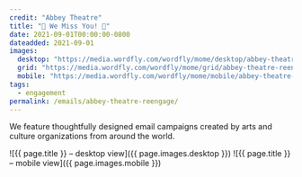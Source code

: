 ```yaml
---
credit: "Abbey Theatre"
title: "👋 We Miss You! 👋"
date: 2021-09-01T00:00:00-0800
dateadded: 2021-09-01
images:
  desktop: "https://media.wordfly.com/wordfly/mome/desktop/abbey-theatre-reengage.jpg"
  grid: "https://media.wordfly.com/wordfly/mome/grid/abbey-theatre-reengage.jpg"
  mobile: "https://media.wordfly.com/wordfly/mome/mobile/abbey-theatre-reengage.jpg"
tags:
  - engagement
permalink: /emails/abbey-theatre-reengage/
---
```

We feature thoughtfully designed email campaigns created by arts and culture organizations from around the world.

![{{ page.title }} – desktop view]({{ page.images.desktop }})
![{{ page.title }} – mobile view]({{ page.images.mobile }})
